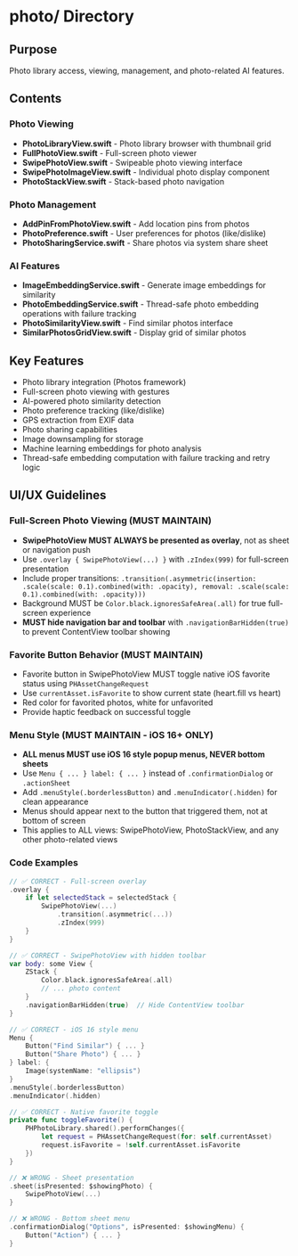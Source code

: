 # photo/ Directory

## Purpose
Photo library access, viewing, management, and photo-related AI features.

## Contents

### Photo Viewing
- **PhotoLibraryView.swift** - Photo library browser with thumbnail grid
- **FullPhotoView.swift** - Full-screen photo viewer
- **SwipePhotoView.swift** - Swipeable photo viewing interface
- **SwipePhotoImageView.swift** - Individual photo display component
- **PhotoStackView.swift** - Stack-based photo navigation

### Photo Management
- **AddPinFromPhotoView.swift** - Add location pins from photos
- **PhotoPreference.swift** - User preferences for photos (like/dislike)
- **PhotoSharingService.swift** - Share photos via system share sheet

### AI Features
- **ImageEmbeddingService.swift** - Generate image embeddings for similarity
- **PhotoEmbeddingService.swift** - Thread-safe photo embedding operations with failure tracking
- **PhotoSimilarityView.swift** - Find similar photos interface
- **SimilarPhotosGridView.swift** - Display grid of similar photos

## Key Features
- Photo library integration (Photos framework)
- Full-screen photo viewing with gestures
- AI-powered photo similarity detection
- Photo preference tracking (like/dislike)
- GPS extraction from EXIF data
- Photo sharing capabilities
- Image downsampling for storage
- Machine learning embeddings for photo analysis
- Thread-safe embedding computation with failure tracking and retry logic

## UI/UX Guidelines

### Full-Screen Photo Viewing (MUST MAINTAIN)
- **SwipePhotoView MUST ALWAYS be presented as overlay**, not as sheet or navigation push
- Use `.overlay { SwipePhotoView(...) }` with `.zIndex(999)` for full-screen presentation
- Include proper transitions: `.transition(.asymmetric(insertion: .scale(scale: 0.1).combined(with: .opacity), removal: .scale(scale: 0.1).combined(with: .opacity)))`
- Background MUST be `Color.black.ignoresSafeArea(.all)` for true full-screen experience
- **MUST hide navigation bar and toolbar** with `.navigationBarHidden(true)` to prevent ContentView toolbar showing

### Favorite Button Behavior (MUST MAINTAIN)
- Favorite button in SwipePhotoView MUST toggle native iOS favorite status using `PHAssetChangeRequest`
- Use `currentAsset.isFavorite` to show current state (heart.fill vs heart)
- Red color for favorited photos, white for unfavorited
- Provide haptic feedback on successful toggle

### Menu Style (MUST MAINTAIN - iOS 16+ ONLY)
- **ALL menus MUST use iOS 16 style popup menus, NEVER bottom sheets**
- Use `Menu { ... } label: { ... }` instead of `.confirmationDialog` or `.actionSheet`
- Add `.menuStyle(.borderlessButton)` and `.menuIndicator(.hidden)` for clean appearance
- Menus should appear next to the button that triggered them, not at bottom of screen
- This applies to ALL views: SwipePhotoView, PhotoStackView, and any other photo-related views

### Code Examples
```swift
// ✅ CORRECT - Full-screen overlay
.overlay {
    if let selectedStack = selectedStack {
        SwipePhotoView(...)
            .transition(.asymmetric(...))
            .zIndex(999)
    }
}

// ✅ CORRECT - SwipePhotoView with hidden toolbar
var body: some View {
    ZStack {
        Color.black.ignoresSafeArea(.all)
        // ... photo content
    }
    .navigationBarHidden(true)  // Hide ContentView toolbar
}

// ✅ CORRECT - iOS 16 style menu
Menu {
    Button("Find Similar") { ... }
    Button("Share Photo") { ... }
} label: {
    Image(systemName: "ellipsis")
}
.menuStyle(.borderlessButton)
.menuIndicator(.hidden)

// ✅ CORRECT - Native favorite toggle
private func toggleFavorite() {
    PHPhotoLibrary.shared().performChanges({
        let request = PHAssetChangeRequest(for: self.currentAsset)
        request.isFavorite = !self.currentAsset.isFavorite
    })
}

// ❌ WRONG - Sheet presentation
.sheet(isPresented: $showingPhoto) {
    SwipePhotoView(...)
}

// ❌ WRONG - Bottom sheet menu
.confirmationDialog("Options", isPresented: $showingMenu) {
    Button("Action") { ... }
}
```